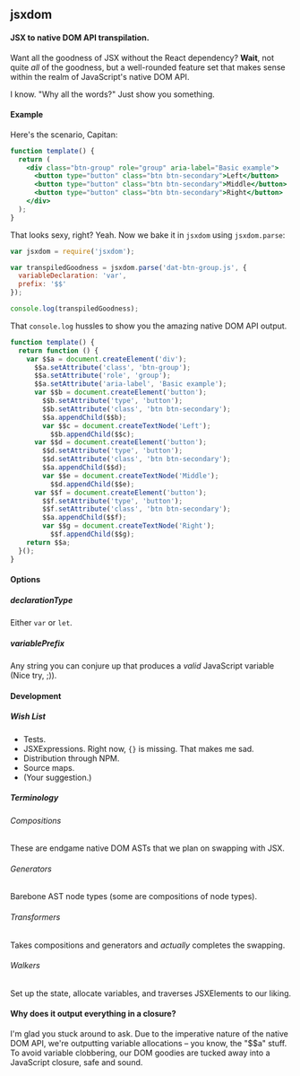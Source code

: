 ## jsxdom
#### JSX to native DOM API transpilation.
Want all the goodness of JSX without the React dependency?
**Wait**, not quite _all_ of the goodness, but a well-rounded feature set that makes sense within the realm of JavaScript's native DOM API.

I know. "Why all the words?" Just show you something.

#### Example

Here's the scenario, Capitan:
```jsx
function template() {
  return (
    <div class="btn-group" role="group" aria-label="Basic example">
      <button type="button" class="btn btn-secondary">Left</button>
      <button type="button" class="btn btn-secondary">Middle</button>
      <button type="button" class="btn btn-secondary">Right</button>
    </div>
  );
}
```
That looks sexy, right? Yeah.
Now we bake it in `jsxdom` using `jsxdom.parse`:
```javascript
var jsxdom = require('jsxdom');

var transpiledGoodness = jsxdom.parse('dat-btn-group.js', {
  variableDeclaration: 'var',
  prefix: '$$'
});

console.log(transpiledGoodness);
```
That `console.log` hussles to show you the amazing native DOM API output.
```javascript
function template() {
  return function () {
    var $$a = document.createElement('div');
      $$a.setAttribute('class', 'btn-group');
      $$a.setAttribute('role', 'group');
      $$a.setAttribute('aria-label', 'Basic example');
      var $$b = document.createElement('button');
        $$b.setAttribute('type', 'button');
        $$b.setAttribute('class', 'btn btn-secondary');
        $$a.appendChild($$b);
        var $$c = document.createTextNode('Left');
          $$b.appendChild($$c);
      var $$d = document.createElement('button');
        $$d.setAttribute('type', 'button');
        $$d.setAttribute('class', 'btn btn-secondary');
        $$a.appendChild($$d);
        var $$e = document.createTextNode('Middle');
          $$d.appendChild($$e);
      var $$f = document.createElement('button');
        $$f.setAttribute('type', 'button');
        $$f.setAttribute('class', 'btn btn-secondary');
        $$a.appendChild($$f);
        var $$g = document.createTextNode('Right');
          $$f.appendChild($$g);
    return $$a;
  }();
}
```
#### Options
##### declarationType
Either `var` or `let`.
##### variablePrefix
Any string you can conjure up that produces a _valid_ JavaScript variable (Nice try, ;)).
#### Development
##### Wish List
- Tests.
- JSXExpressions. Right now, `{}` is missing. That makes me sad.
- Distribution through NPM.
- Source maps.
- (Your suggestion.)

##### Terminology
###### Compositions
These are endgame native DOM ASTs that we plan on swapping with JSX.
###### Generators
Barebone AST node types (some are compositions of node types).
###### Transformers
Takes compositions and generators and _actually_ completes the swapping.
###### Walkers
Set up the state, allocate variables, and traverses JSXElements to our liking.
#### Why does it output everything in a closure?
I'm glad you stuck around to ask. Due to the imperative nature of the native DOM API, we're outputting variable allocations – you know, the "$$a" stuff. To avoid variable clobbering, our DOM goodies are tucked away into a JavaScript closure, safe and sound.
